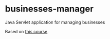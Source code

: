 # businesses-manager
Java Servlet application for managing businesses

Based on [this course](https://cursos.alura.com.br/course/servlets-fundamentos-programacao-web-java).
